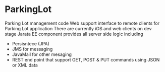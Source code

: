 # ParkingLot
Parking Lot management code
Web support interface to remote clients for Parking Lot application
There are currently iOS and web clients on dev stage
Jarata EE component provides all server side logic including
- Persisntece (JPA)
- JMS for messaging
- JavaMail for other mesaging
- REST end point that support GET, POST & PUT commands using JSON or XML data
